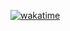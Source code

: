 [![wakatime](https://wakatime.com/badge/user/2bb32853-0b93-42b8-a9f0-93ab459b519b/project/018f06f0-8f49-48b9-8809-22fe77499a98.svg)](https://wakatime.com/badge/user/2bb32853-0b93-42b8-a9f0-93ab459b519b/project/018f06f0-8f49-48b9-8809-22fe77499a98)
